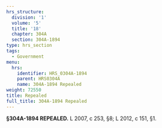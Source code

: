 ```yaml
---
hrs_structure:
  division: '1'
  volume: '5'
  title: '18'
  chapter: 304A
  section: 304A-1894
type: hrs_section
tags:
  - Government
menu:
  hrs:
    identifier: HRS_0304A-1894
    parent: HRS0304A
    name: 304A-1894 Repealed
weight: 72550
title: Repealed
full_title: 304A-1894 Repealed
---
```

**§304A-1894 REPEALED.** L 2007, c 253, §8; L 2012, c 151, §1.